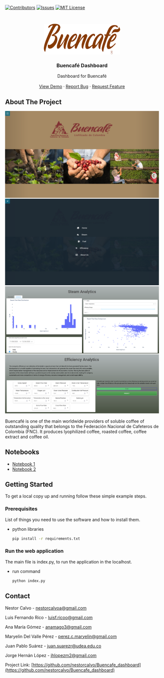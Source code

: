 
<!-- Project basic information  -->
[![Contributors][contributors-shield]][contributors-url]
[![Issues][issues-shield]][issues-url]
[![MIT License][license-shield]][license-url]

<br>
<p align = "center">

  <a href="http://ec2-54-144-134-190.compute-1.amazonaws.com:8050/">
    <img src="images/buencafe_icon_1.png" alt="Logo" width="250" height="100">
  </a>


  <h3 align="center">Buencafé Dashboard</h3>

  <p align="center">
    Dashboard for Buencafé
    <br />
    <br />
    <a href="http://ec2-54-144-134-190.compute-1.amazonaws.com:8050/apps/home">View Demo</a>
    ·
    <a href="https://github.com/nestorcalvo/Buencafe_dashboard/issues">Report Bug</a>
    ·
    <a href="https://github.com/nestorcalvo/Buencafe_dashboard/issues">Request Feature</a>
  </p>
</p>
<!-- ABOUT THE PROJECT -->

## About The Project

[![Product Name Screen Shot][product-screenshot1]](http://ec2-54-144-134-190.compute-1.amazonaws.com:8050/apps/home)
[![Product Name Screen Shot][product-screenshot2]](http://ec2-54-144-134-190.compute-1.amazonaws.com:8050/)
[![Product Name Screen Shot][product-screenshot3]](http://ec2-54-144-134-190.compute-1.amazonaws.com:8050/apps/steam)
[![Product Name Screen Shot][product-screenshot4]](http://ec2-54-144-134-190.compute-1.amazonaws.com:8050/apps/efficiency)


Buencafé is one of the main worldwide providers of soluble coffee of outstanding quality that belongs to the Federación Nacional de Cafeteros de Colombia (FNC). 
It produces lyophilized coffee, roasted coffee, coffee extract and coffee oil.

## Notebooks
<ul>
  <li><a href="https://colab.research.google.com/drive/1p1RqSQHJXcEduxTb6EHxYFxMYU5eRI9j">Notebook 1</a></li>
  <li><a href="https://colab.research.google.com/drive/1lnE8Mjt6tbllGJz5PbYH6CSwNPz9Q7jA">Notebook 2</a></li>
</ul>

<!-- GETTING STARTED -->
## Getting Started

To get a local copy up and running follow these simple example steps.

### Prerequisites

List of things you need to use the software and how to install them.
* python libraries
  ```sh
  pip install -r requirements.txt
  ```
### Run the web application

The main file is index.py, to run the application in the localhost.
* run command
  ```sh
  python index.py
  ```
<!-- CONTACT -->
## Contact

Nestor Calvo - nestorcalvoa@gmail.com

Luis Fernando Rico - luisf.ricoo@gmail.com

Ana María Gómez - anamago3@gmail.com

Maryelin Del Valle Pérez - perez.c.maryelin@gmail.com

Juan Pablo Suárez - juan.suarezr@udea.edu.co

Jorge Hernán López - jhlopezm2@gmail.com


Project Link: [https://github.com/nestorcalvo/Buencafe_dashboard](https://github.com/nestorcalvo/Buencafe_dashboard)

<!-- Links to badges (template, need repo in public) -->
[contributors-shield]: https://img.shields.io/github/contributors-anon/nestorcalvo/Buencafe_dashboard
[contributors-url]: https://github.com/nestorcalvo/Buencafe_dashboard/graphs/contributors

[issues-url]: https://github.com/nestorcalvo/Buencafe_dashboard/issues
[issues-shield]: https://img.shields.io/github/issues/nestorcalvo/Buencafe_dashboard

[license-shield]: https://img.shields.io/github/license/nestorcalvo/Buencafe_dashboard
[license-url]: https://github.com/nestorcalvo/Buencafe_dashboard/blob/master/LICENSE.txt
[product-screenshot1]: assets/images/Home_page_1.png
[product-screenshot2]: assets/images/Home_page_2.png
[product-screenshot3]: images/steam_capture.PNG
[product-screenshot4]: images/efficiency_capture.PNG
